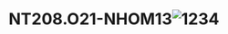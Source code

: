 # NT208.O21-NHOM13![1234](https://github.com/tnhao962/NT208.O21-NHOM13/assets/130305496/676f72b0-04fa-403e-9ba8-15f5b9508f94)
